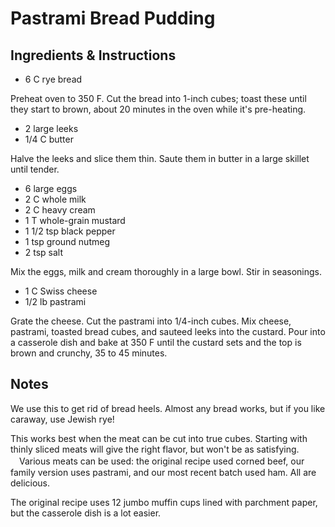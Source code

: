 # Pastrami Bread Pudding

## Ingredients & Instructions

- 6 C rye bread

Preheat oven to 350 F.  Cut the bread into 1-inch cubes;  toast these until they
start to brown, about 20 minutes in the oven while it's pre-heating.

- 2 large leeks
- 1/4 C butter

Halve  the leeks  and slice them thin.  Saute them in butter  in a large skillet
until tender.

- 6 large eggs
- 2 C whole milk
- 2 C heavy cream
- 1 T whole-grain mustard
- 1 1/2 tsp black pepper
- 1 tsp ground nutmeg
- 2 tsp salt

Mix the eggs, milk and cream thoroughly in a large bowl.  Stir in seasonings.

- 1 C Swiss cheese
- 1/2 lb pastrami

Grate the cheese.  Cut the pastrami into 1/4-inch cubes.  Mix cheese,  pastrami,
toasted bread cubes, and sauteed leeks  into the custard.  Pour into a casserole
dish and bake at 350 F until the custard sets  and the top is brown and crunchy,
35 to 45 minutes.


## Notes

We use this  to get rid of bread heels.  Almost any bread works, but if you like
caraway, use Jewish rye!

This works best  when the meat can be cut into true cubes.  Starting with thinly
sliced meats will give  the right flavor,  but won't be as satisfying. 　Various
meats can be used: the original recipe used corned beef, our family version uses
pastrami, and our most recent batch used ham.  All are delicious.

The original recipe uses  12 jumbo muffin cups  lined with parchment paper,  but
the casserole dish is a lot easier.
